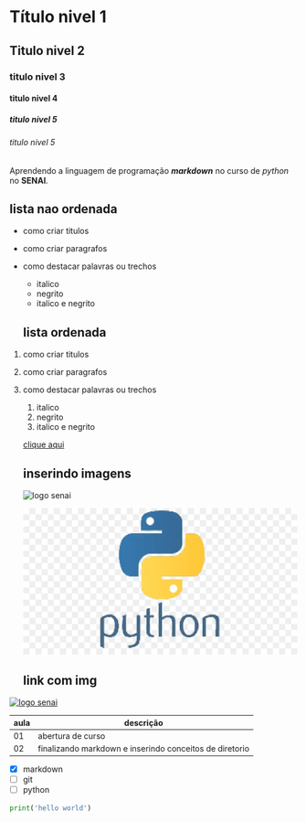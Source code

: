 # Título nivel 1
## Titulo nivel 2
### titulo nivel 3
#### titulo nivel 4
##### titulo nivel 5
###### titulo nivel 5

Aprendendo a linguagem de programação
***markdown*** no curso de _python_ no **SENAI**.

## lista nao ordenada
- como criar titulos
- como criar paragrafos
- como destacar palavras ou trechos
    - italico
    - negrito
    - italico e negrito

    ## lista ordenada
1. como criar titulos
1. como criar paragrafos
1. como destacar palavras ou trechos
    1. italico
    1. negrito
    1. italico e negrito

    [clique aqui](https://www.sistemafibra.org.br/senai/)

    ## inserindo imagens
    ![logo senai](https://encrypted-tbn0.gstatic.com/images?q=tbn:ANd9GcShgN0GsxluYMvpBoiNswxvk7WBb0QDEiy-ZQ&s)

    ![logo python](./img/logoPython.webp)

    ## link com img

[![logo senai](https://encrypted-tbn0.gstatic.com/images?q=tbn:ANd9GcShgN0GsxluYMvpBoiNswxvk7WBb0QDEiy-ZQ&s)](https://www.sistemafibra.org.br/senai/)

| aula | descrição |
|-|-|
|01 | abertura de curso |
|02 | finalizando markdown e inserindo conceitos de diretorio |


- [x] markdown
- [ ] git
- [ ] python

```python
print('hello world')
```